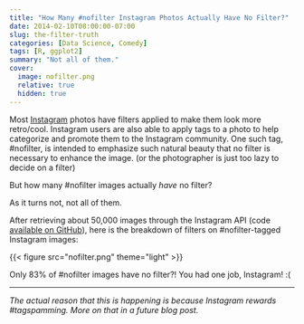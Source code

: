 ```yaml
---
title: "How Many #nofilter Instagram Photos Actually Have No Filter?"
date: 2014-02-10T08:00:00-07:00
slug: the-filter-truth
categories: [Data Science, Comedy]
tags: [R, ggplot2]
summary: "Not all of them."
cover:
  image: nofilter.png
  relative: true
  hidden: true
---
```


Most [Instagram](http://instagram.com/) photos have filters applied to make them look more retro/cool. Instagram users are also able to apply tags to a photo to help categorize and promote them to the Instagram community. One such tag, #nofilter, is intended to emphasize such natural beauty that no filter is necessary to enhance the image. (or the photographer is just too lazy to decide on a filter)

But how many #nofilter images actually _have_ no filter?

As it turns not, not all of them.

After retrieving about 50,000 images through the Instagram API (code [available on GitHub](https://github.com/minimaxir/get-data-from-photos-from-instagram-tags)), here is the breakdown of filters on #nofilter-tagged Instagram images:

{{< figure src="nofilter.png" theme="light" >}}

Only 83% of #nofilter images have no filter?! You had one job, Instagram! :(

---

_The actual reason that this is happening is because Instagram rewards #tagspamming. More on that in a future blog post._
